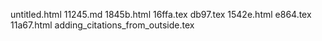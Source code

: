 untitled.html
11245.md
1845b.html
16ffa.tex
db97.tex
1542e.html
e864.tex
11a67.html
adding_citations_from_outside.tex

